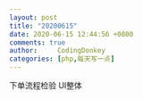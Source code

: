 ```yaml
---
layout: post
title: "20200615"
date: 2020-06-15 12:44:56 +0800
comments: true
author:     CodingDonkey
categories: [php,每天写一点]
---
```


下单流程检验
UI整体


